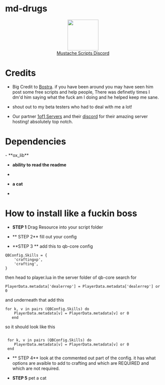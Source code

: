 <h1>md-drugs</h1>

<div align="center">
  <a href="https://discord.gg/sAMzrB4DDx">
    <img align="center" src="https://cdn.discordapp.com/attachments/1164709522691076120/1185676859363557457/Discord_logo.svg.png?ex=65907aa0&is=657e05a0&hm=dd2a8924c3a3d84507747ab2bac036e5fc219c697e084c9aa13ba468ff725bde&" width="100">
  </a><br>
  <a href="https://discord.gg/sAMzrB4DDx">Mustache Scripts Discord</a><br>
</div>

<h1>Credits</h1>

- Big Credit to [Bostra](https://discord.gg/5ncbwMNq). if you have been around you may have seen him post some free scripts and help people, There was definetly times I dm'd him saying what the fuck am I doing and he helped keep me sane.

- shout out to my beta testers who had to deal with me a lot!

- Our partner [1of1 Servers]( https://1of1servers.com/) and their [discord](https://discord.gg/1of1servers) for their amazing server hosting! absolutely top notch.

<h1>Dependencies</h1>
- **ox_lib**


- **ability to read the readme**

- 
- **a cat**

- 
<h1>How to install like a fuckin boss</h1>

- **STEP 1**
Drag Resource into your script folder

- ** STEP 2** 
fill out your config

- **STEP 3 **
add this to qb-core config
```
QBConfig.Skills = {
	'craftingxp',
	'crafting',
}
```

then head to player.lua in the server folder of qb-core
search for 
```
PlayerData.metadata['dealerrep'] = PlayerData.metadata['dealerrep'] or 0
```
and underneath that add this
```
for k, v in pairs (QBConfig.Skills) do 
    PlayerData.metadata[v] = PlayerData.metadata[v] or 0
   end
```

so it should look like this 

```

 for k, v in pairs (QBConfig.Skills) do 
    PlayerData.metadata[v] = PlayerData.metadata[v] or 0
 end
```	


- ** STEP 4** 
look at the commented out part of the config. it has what options are avaible to add to crafting and which are REQUIRED and which are not required.

- **STEP 5**
pet a cat
